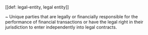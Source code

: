 [[def: legal-entity, legal entity]]

~ Unique parties that are legally or financially responsible for the performance of financial transactions or have the legal right in their jurisdiction to enter independently into legal contracts.

